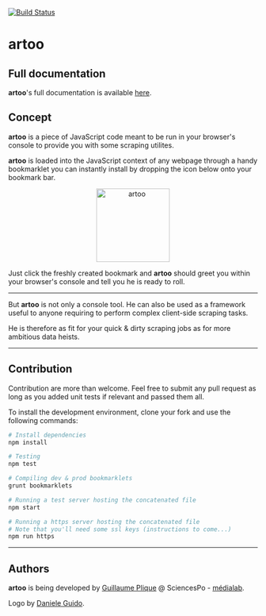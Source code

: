 [![Build Status](https://travis-ci.org/medialab/artoo.svg)](https://travis-ci.org/medialab/artoo)

# artoo

## Full documentation
**artoo**'s full documentation is available [here](https://medialab.github.io/artoo).

## Concept
**artoo** is a piece of JavaScript code meant to be run in your browser's console to provide you with some scraping utilites.

**artoo** is loaded into the JavaScript context of any webpage through a handy bookmarklet you can instantly install by dropping the icon below onto your bookmark bar.

<p align="center">
  <a href='javascript: (function(){var t={},o=!0;if("object"==typeof this.artoo)artoo.reload||(artoo.log.verbose("artoo already lies within this page. No need to inject him again."),artoo.loadSettings(t),artoo.hooks.trigger("exec"),o=!1);else if(o){var e=document.getElementsByTagName("body")[0],a=document.createElement("script");console.log("artoo is loading..."),a.src="https://rawgit.com/medialab/artoo/master/build/artoo.min.js",a.type="text/javascript",a.id="artoo_injected_script",a.setAttribute("settings",JSON.stringify(t)),e.appendChild(a)}}).call(this);' id='bookmarklet'>
    <img alt="artoo" width="148" height="148" src="https://medialab.github.io/artoo/public/img/artoo-icon.svg" />
  </a>
</p>

Just click the freshly created bookmark and **artoo** should greet you within your browser's console and tell you he is ready to roll.

---

But **artoo** is not only a console tool. He can also be used as a framework useful to anyone requiring to perform complex client-side scraping tasks.

He is therefore as fit for your quick & dirty scraping jobs as for more ambitious data heists.

---

## Contribution

Contribution are more than welcome. Feel free to submit any pull request as long as you added unit tests if relevant and passed them all.

To install the development environment, clone your fork and use the following commands:

```bash
# Install dependencies
npm install

# Testing
npm test

# Compiling dev & prod bookmarklets
grunt bookmarklets

# Running a test server hosting the concatenated file
npm start

# Running a https server hosting the concatenated file
# Note that you'll need some ssl keys (instructions to come...)
npm run https
```

---

## Authors
**artoo** is being developed by [Guillaume Plique](https://github.com/Yomguithereal) @ SciencesPo - [médialab](http://www.medialab.sciences-po.fr/fr/).

Logo by [Daniele Guido](https://github.com/danieleguido).
